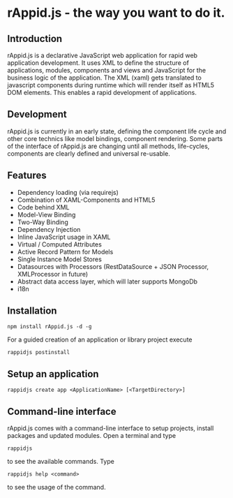 # rAppid.js - the way you want to do it.
## Introduction

rAppid.js is a declarative JavaScript web application for rapid web application development. It uses XML to define the structure of applications, modules, components and views and JavaScript for the business logic of the application. The XML (xaml) gets translated to javascript components during runtime which will render itself as HTML5 DOM elements. This enables a rapid development of applications.

## Development

rAppid.js is currently in an early state, defining the component life cycle and other core technics like model bindings, component rendering. Some parts of the interface of rAppid.js are changing until all methods, life-cycles, components are clearly defined and universal re-usable. 

## Features 
* Dependency loading (via requirejs)
* Combination of XAML-Components and HTML5
* Code behind XML
* Model-View Binding
* Two-Way Binding
* Dependency Injection
* Inline JavaScript usage in XAML
* Virtual / Computed Attributes
* Active Record Pattern for Models
* Single Instance Model Stores
* Datasources with Processors (RestDataSource + JSON Processor, XMLProcessor in future)
* Abstract data access layer, which will later supports MongoDb
* i18n

## Installation
```
npm install rAppid.js -d -g
```
For a guided creation of an application or library project execute
```
rappidjs postinstall
```

## Setup an application 
```
rappidjs create app <ApplicationName> [<TargetDirectory>]
```

## Command-line interface
rAppid.js comes with a command-line interface to setup projects, install packages and updated modules.
Open a terminal and type 

```
rappidjs
```

to see the available commands. Type 

```
rappidjs help <command> 
```

to see the usage of the command.